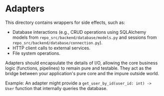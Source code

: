 # Adapters

This directory contains wrappers for side effects, such as:

- Database interactions (e.g., CRUD operations using SQLAlchemy models from `repo_src/backend/database/models.py` and sessions from `repo_src/backend/database/connection.py`).
- HTTP client calls to external services.
- File system operations.

Adapters should encapsulate the details of I/O, allowing the core business logic (functions, pipelines) to remain pure and testable.
They act as the bridge between your application's pure core and the impure outside world.

Example: An adapter might provide a `get_user_by_id(user_id: int) -> User` function that internally queries the database.
